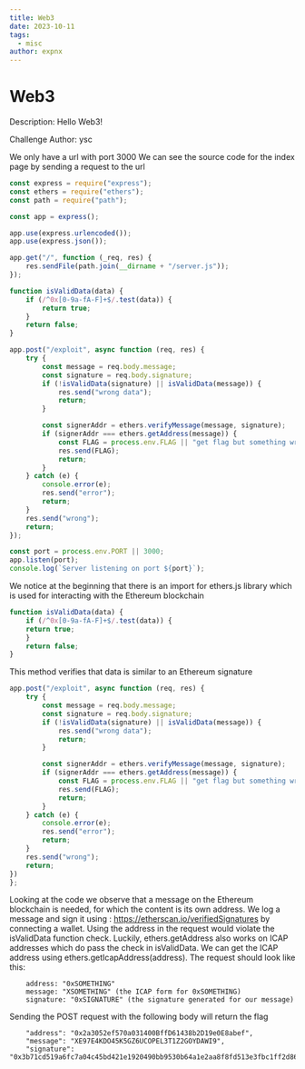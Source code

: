 ```yaml
---
title: Web3
date: 2023-10-11
tags:
  - misc
author: expnx
---
```


# Web3

Description: Hello Web3!

Challenge Author: ysc

We only have a url with port 3000
We can see the source code for the index page by sending a request to the url

```javascript
const express = require("express");
const ethers = require("ethers");
const path = require("path");

const app = express();

app.use(express.urlencoded());
app.use(express.json());

app.get("/", function (_req, res) {
    res.sendFile(path.join(__dirname + "/server.js"));
});

function isValidData(data) {
    if (/^0x[0-9a-fA-F]+$/.test(data)) {
        return true;
    }
    return false;
}

app.post("/exploit", async function (req, res) {
    try {
        const message = req.body.message;
        const signature = req.body.signature;
        if (!isValidData(signature) || isValidData(message)) {
            res.send("wrong data");
            return;
        }

        const signerAddr = ethers.verifyMessage(message, signature);
        if (signerAddr === ethers.getAddress(message)) {
            const FLAG = process.env.FLAG || "get flag but something wrong, please contact admin";
            res.send(FLAG);
            return;
        }
    } catch (e) {
        console.error(e);
        res.send("error");
        return;
    }
    res.send("wrong");
    return;
});

const port = process.env.PORT || 3000;
app.listen(port);
console.log(`Server listening on port ${port}`);
```

We notice at the beginning that there is an import for ethers.js library which is used for interacting with the Ethereum blockchain

```javascript
function isValidData(data) {
    if (/^0x[0-9a-fA-F]+$/.test(data)) {
    return true;
    }
    return false;
}
```

This method verifies that data is similar to an Ethereum signature

```javascript
app.post("/exploit", async function (req, res) {
    try {
        const message = req.body.message;
        const signature = req.body.signature;
        if (!isValidData(signature) || isValidData(message)) {
            res.send("wrong data");
            return;
        }

        const signerAddr = ethers.verifyMessage(message, signature);
        if (signerAddr === ethers.getAddress(message)) {
            const FLAG = process.env.FLAG || "get flag but something wrong, please contact admin";
            res.send(FLAG);
            return;
        }
    } catch (e) {
        console.error(e);
        res.send("error");
        return;
    }
    res.send("wrong");
    return;
})
};
```

Looking at the code we observe that a message on the Ethereum blockchain is needed, for which the content is its own address.
We log a message and sign it using : https://etherscan.io/verifiedSignatures by connecting a wallet.
Using the address in the request would violate the isValidData function check. Luckily, ethers.getAddress also works on ICAP addresses
which do pass the check in isValidData. We can get the ICAP address using ethers.getIcapAddress(address).
The request should look like this:

```http request
    address: "0xSOMETHING"
    message: "XSOMETHING" (the ICAP form for 0xSOMETHING)
    signature: "0xSIGNATURE" (the signature generated for our message)
```

Sending the POST request with the following body will return the flag

```http request
    "address": "0x2a3052ef570a031400BffD61438b2D19e0E8abef",
    "message": "XE97E4KDO45K5GZ6UCOPEL3T1Z2GOYDAWI9",
    "signature": "0x3b71cd519a6fc7a04c45bd421e1920490bb9530b64a1e2aa8f8fd513e3fbc1ff2d86e8db337d15e75e5ae67894e5886a71db1867d097d77794a7010d56d1e5fe1b",
```
